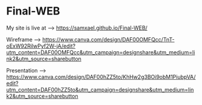 # Final-WEB
My site is live at --> https://samxael.github.io/Final-WEB/

Wireframe --> https://www.canva.com/design/DAF00OMFQcc/TnT-oExW92RilwPyf2W-jA/edit?utm_content=DAF00OMFQcc&utm_campaign=designshare&utm_medium=link2&utm_source=sharebutton

Presentation --> https://www.canva.com/design/DAF00hZZ5to/KhHw2g3BOi9obM1PiubpVA/edit?utm_content=DAF00hZZ5to&utm_campaign=designshare&utm_medium=link2&utm_source=sharebutton
